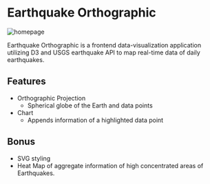 # Earthquake Orthographic
![homepage](./screenshot/earthquakes.gif)

Earthquake Orthographic is a frontend data-visualization application utilizing D3 and USGS earthquake API to map real-time data of daily earthquakes.

## Features

-   Orthographic Projection
    - Spherical globe of the Earth and data points
-   Chart
    - Appends information of a highlighted data point

## Bonus
- SVG styling
- Heat Map of aggregate information of high concentrated areas of Earthquakes.